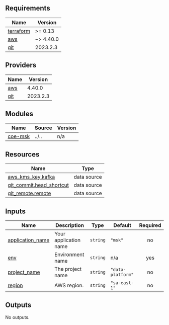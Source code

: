 <!-- BEGIN_TF_DOCS -->
## Requirements

| Name | Version |
|------|---------|
| <a name="requirement_terraform"></a> [terraform](#requirement\_terraform) | >= 0.13 |
| <a name="requirement_aws"></a> [aws](#requirement\_aws) | ~> 4.40.0 |
| <a name="requirement_git"></a> [git](#requirement\_git) | 2023.2.3 |

## Providers

| Name | Version |
|------|---------|
| <a name="provider_aws"></a> [aws](#provider\_aws) | 4.40.0 |
| <a name="provider_git"></a> [git](#provider\_git) | 2023.2.3 |

## Modules

| Name | Source | Version |
|------|--------|---------|
| <a name="module_coe-msk"></a> [coe-msk](#module\_coe-msk) | ../.. | n/a |

## Resources

| Name | Type |
|------|------|
| [aws_kms_key.kafka](https://registry.terraform.io/providers/hashicorp/aws/latest/docs/data-sources/kms_key) | data source |
| [git_commit.head_shortcut](https://registry.terraform.io/providers/metio/git/2023.2.3/docs/data-sources/commit) | data source |
| [git_remote.remote](https://registry.terraform.io/providers/metio/git/2023.2.3/docs/data-sources/remote) | data source |

## Inputs

| Name | Description | Type | Default | Required |
|------|-------------|------|---------|:--------:|
| <a name="input_application_name"></a> [application\_name](#input\_application\_name) | Your application name | `string` | `"msk"` | no |
| <a name="input_env"></a> [env](#input\_env) | Environment name | `string` | n/a | yes |
| <a name="input_project_name"></a> [project\_name](#input\_project\_name) | The project name | `string` | `"data-platform"` | no |
| <a name="input_region"></a> [region](#input\_region) | AWS region. | `string` | `"sa-east-1"` | no |

## Outputs

No outputs.
<!-- END_TF_DOCS -->
